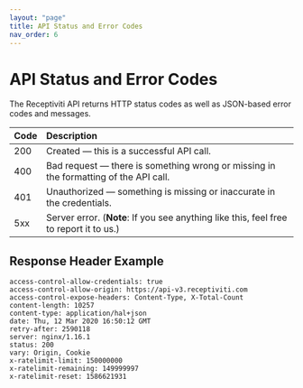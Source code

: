 ```yaml
---
layout: "page"
title: API Status and Error Codes
nav_order: 6
---
```


# API Status and Error Codes

The Receptiviti API returns HTTP status codes as well as JSON-based error codes and messages.

| Code       | Description        |
|:-------------|:------------------|
| 200          |Created — this is a successful API call. |
| 400          |Bad request — there is something wrong or missing in the formatting of the API call.|
| 401          |Unauthorized — something is missing or inaccurate in the credentials.|
| 5xx          |Server error. (**Note**: If you see anything like this, feel free to report it to us.)|

## Response Header Example

```
access-control-allow-credentials: true
access-control-allow-origin: https://api-v3.receptiviti.com
access-control-expose-headers: Content-Type, X-Total-Count
content-length: 10257
content-type: application/hal+json
date: Thu, 12 Mar 2020 16:50:12 GMT
retry-after: 2590118
server: nginx/1.16.1
status: 200
vary: Origin, Cookie
x-ratelimit-limit: 150000000
x-ratelimit-remaining: 149999997
x-ratelimit-reset: 1586621931
```
